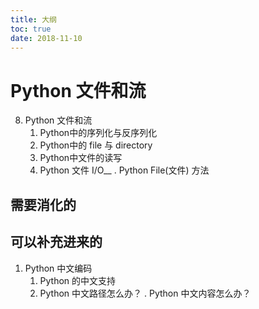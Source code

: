 ```yaml
---
title: 大纲
toc: true
date: 2018-11-10
---
```

# Python 文件和流

8. Python 文件和流
   1. Python中的序列化与反序列化
   2. Python中的 file 与 directory
   3. Python中文件的读写
   4. Python 文件 I/O__
. Python File(文件) 方法




## 需要消化的





## 可以补充进来的

1. Python 中文编码
   1. Python 的中文支持
   2. Python 中文路径怎么办？
. Python 中文内容怎么办？
